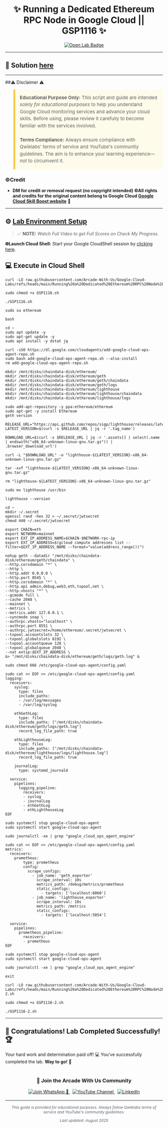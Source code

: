 <h1 align="center">
✨ Running a Dedicated Ethereum RPC Node in Google Cloud || GSP1116 ✨
</h1>

<div align="center">
  <a href="https://www.cloudskillsboost.google/focuses/61475?parent=catalog"_blank" rel="noopener noreferrer">
    <img src="https://img.shields.io/badge/Open_Lab-Cloud_Skills_Boost-4285F4?style=for-the-badge&logo=google&logoColor=white&labelColor=34A853" alt="Open Lab Badge">
  </a>
</div>

---

## 🔑 Solution [here]()

---

##⚠️ Disclaimer ⚠️

<blockquote style="background-color: #fffbea; border-left: 6px solid #f7c948; padding: 1em; font-size: 15px; line-height: 1.5;">
  <strong>Educational Purpose Only:</strong> This script and guide are intended <em>solely for educational purposes</em> to help you understand Google Cloud monitoring services and advance your cloud skills. Before using, please review it carefully to become familiar with the services involved.
  <br><br>
  <strong>Terms Compliance:</strong> Always ensure compliance with Qwiklabs' terms of service and YouTube's community guidelines. The aim is to enhance your learning experience—<em>not</em> to circumvent it.
</blockquote>

### ©Credit
- **DM for credit or removal request (no copyright intended) ©All rights and credits for the original content belong to Google Cloud [Google Cloud Skill Boost website](https://www.cloudskillsboost.google/)** 🙏

---

## ⚙️ <ins>Lab Environment Setup</ins>

> ✅ **NOTE:** *Watch Full Video to get Full Scores on Check My Progress.*

**🌐Launch Cloud Shell:**
Start your Google CloudShell session by [clicking here](https://console.cloud.google.com/home/dashboard?project=&pli=1&cloudshell=true).

## 💻 **Execute in Cloud Shell** 

```
curl -LO raw.githubusercontent.com/Arcade-With-Us/Google-Cloud-Labs/refs/heads/main/Running%20a%20Dedicated%20Ethereum%20RPC%20Node%20in%20Google%20Cloud/GSP1116.sh

sudo chmod +x GSP1116.sh

./GSP1116.sh
```
```
sudo su ethereum
```
```
bash
```
```
cd ~
sudo apt update -y
sudo apt-get update -y
sudo apt install -y dstat jq
```
```
curl -sSO https://dl.google.com/cloudagents/add-google-cloud-ops-agent-repo.sh
sudo bash add-google-cloud-ops-agent-repo.sh --also-install
rm add-google-cloud-ops-agent-repo.sh
```
```
mkdir /mnt/disks/chaindata-disk/ethereum/
mkdir /mnt/disks/chaindata-disk/ethereum/geth
mkdir /mnt/disks/chaindata-disk/ethereum/geth/chaindata
mkdir /mnt/disks/chaindata-disk/ethereum/geth/logs
mkdir /mnt/disks/chaindata-disk/ethereum/lighthouse
mkdir /mnt/disks/chaindata-disk/ethereum/lighthouse/chaindata
mkdir /mnt/disks/chaindata-disk/ethereum/lighthouse/logs

sudo add-apt-repository -y ppa:ethereum/ethereum
sudo apt-get -y install Ethereum
geth version

RELEASE_URL="https://api.github.com/repos/sigp/lighthouse/releases/latest"
LATEST_VERSION=$(curl -s $RELEASE_URL | jq -r '.tag_name')

DOWNLOAD_URL=$(curl -s $RELEASE_URL | jq -r '.assets[] | select(.name | endswith("x86_64-unknown-linux-gnu.tar.gz")) | .browser_download_url')

curl -L "$DOWNLOAD_URL" -o "lighthouse-${LATEST_VERSION}-x86_64-unknown-linux-gnu.tar.gz"

tar -xvf "lighthouse-${LATEST_VERSION}-x86_64-unknown-linux-gnu.tar.gz"

rm "lighthouse-${LATEST_VERSION}-x86_64-unknown-linux-gnu.tar.gz"

sudo mv lighthouse /usr/bin

lighthouse --version

cd ~
mkdir ~/.secret
openssl rand -hex 32 > ~/.secret/jwtsecret
chmod 440 ~/.secret/jwtsecret
```
```
export CHAIN=eth
export NETWORK=mainnet
export EXT_IP_ADDRESS_NAME=$CHAIN-$NETWORK-rpc-ip
export EXT_IP_ADDRESS=$(gcloud compute addresses list --filter=$EXT_IP_ADDRESS_NAME --format="value(address_range())")

nohup geth --datadir "/mnt/disks/chaindata-disk/ethereum/geth/chaindata" \
--http.corsdomain "*" \
--http \
--http.addr 0.0.0.0 \
--http.port 8545 \
--http.corsdomain "*" \
--http.api admin,debug,web3,eth,txpool,net \
--http.vhosts "*" \
--gcmode full \
--cache 2048 \
--mainnet \
--metrics \
--metrics.addr 127.0.0.1 \
--syncmode snap \
--authrpc.vhosts="localhost" \
--authrpc.port 8551 \
--authrpc.jwtsecret=/home/ethereum/.secret/jwtsecret \
--txpool.accountslots 32 \
--txpool.globalslots 8192 \
--txpool.accountqueue 128 \
--txpool.globalqueue 2048 \
--nat extip:$EXT_IP_ADDRESS \
&> "/mnt/disks/chaindata-disk/ethereum/geth/logs/geth.log" &
```
```
sudo chmod 666 /etc/google-cloud-ops-agent/config.yaml

sudo cat << EOF >> /etc/google-cloud-ops-agent/config.yaml
logging:
  receivers:
    syslog:
      type: files
      include_paths:
      - /var/log/messages
      - /var/log/syslog

    ethGethLog:
      type: files
      include_paths: ["/mnt/disks/chaindata-disk/ethereum/geth/logs/geth.log"]
      record_log_file_path: true

    ethLighthouseLog:
      type: files
      include_paths: ["/mnt/disks/chaindata-disk/ethereum/lighthouse/logs/lighthouse.log"]
      record_log_file_path: true

    journalLog:
      type: systemd_journald

  service:
    pipelines:
      logging_pipeline:
        receivers:
        - syslog
        - journalLog
        - ethGethLog
        - ethLighthouseLog
EOF

sudo systemctl stop google-cloud-ops-agent
sudo systemctl start google-cloud-ops-agent

sudo journalctl -xe | grep "google_cloud_ops_agent_engine"
```
```
sudo cat << EOF >> /etc/google-cloud-ops-agent/config.yaml
metrics:
  receivers:
    prometheus:
        type: prometheus
        config:
          scrape_configs:
            - job_name: 'geth_exporter'
              scrape_interval: 10s
              metrics_path: /debug/metrics/prometheus
              static_configs:
                - targets: ['localhost:6060']
            - job_name: 'lighthouse_exporter'
              scrape_interval: 10s
              metrics_path: /metrics
              static_configs:
                - targets: ['localhost:5054']

  service:
    pipelines:
      prometheus_pipeline:
        receivers:
        - prometheus
EOF

sudo systemctl stop google-cloud-ops-agent
sudo systemctl start google-cloud-ops-agent

sudo journalctl -xe | grep "google_cloud_ops_agent_engine"
```
```
exit
```
```
curl -LO raw.githubusercontent.com/Arcade-With-Us/Google-Cloud-Labs/refs/heads/main/Running%20a%20Dedicated%20Ethereum%20RPC%20Node%20in%20Google%20Cloud/GSP1116-2.sh

sudo chmod +x GSP1116-2.sh

./GSP1116-2.sh
```
---

## 🎉 **Congratulations! Lab Completed Successfully!** 🏆  

Your hard work and determination paid off! 💻
You've successfully completed the lab. **Way to go!** 🚀


<div align="center" style="padding: 5px;">
  <h3>📱 Join the Arcade With Us Community</h3>
  
  <a href="https://chat.whatsapp.com/KN3NvYNTJvU5xMCVTORJtS">
    <img src="https://img.shields.io/badge/Join_WhatsApp-25D366?style=for-the-badge&logo=whatsapp&logoColor=white" alt="Join WhatsApp 👥">
  </a>
  &nbsp;
  <a href="https://youtube.com/@arcadewithus_we?si=yeEby5M3k40gdX4l">
    <img src="https://img.shields.io/badge/Subscribe-Arcade%20With%20Us-FF0000?style=for-the-badge&logo=youtube&logoColor=white" alt="YouTube Channel">
  </a>
  &nbsp;
  <a href="https://www.linkedin.com/in/tripti-gupta-a28a6832b/">
    <img src="https://img.shields.io/badge/LINKEDIN-Tripti%20Gupta-0077B5?style=for-the-badge&logo=linkedin&logoColor=white" alt="LinkedIn">
</a>


</div>

---

<div align="center">
  <p style="font-size: 12px; color: #586069;">
    <em>This guide is provided for educational purposes. Always follow Qwiklabs terms of service and YouTube's community guidelines.</em>
  </p>
  <p style="font-size: 12px; color: #586069;">
    <em>Last updated: August 2025</em>
  </p>
</div>
